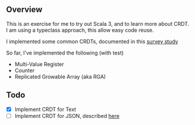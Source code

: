 ## Overview

This is an exercise for me to try out Scala 3, and to learn more about CRDT. I am using a typeclass approach, this allow easy code reuse.

I implemented some common CRDTs, documented in this [survey study](https://hal.inria.fr/inria-00555588/document)

So far, I've implemented the following (with test)
* Multi-Value Register
* Counter
* Replicated Growable Array (aka RGA)

## Todo

- [x] Implement CRDT for Text
- [ ] Implement CRDT for JSON, described [here](https://arxiv.org/pdf/1608.03960.pdf)
